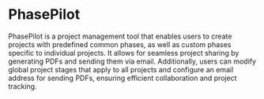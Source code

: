 # PhasePilot

PhasePilot is a project management tool that enables users to create projects with predefined common phases, as well as custom phases specific to individual projects. It allows for seamless project sharing by generating PDFs and sending them via email. Additionally, users can modify global project stages that apply to all projects and configure an email address for sending PDFs, ensuring efficient collaboration and project tracking.
